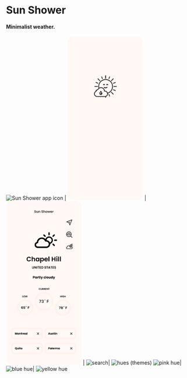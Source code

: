 #  Sun Shower

#### Minimalist weather.

<img src="Sun Shower/Assets.xcassets/Screenshots/sunshower_app_icon.imageset/sunshower_app_icon.png" alt="Sun Shower app icon" width="150" height="150"/> |
<img src="Sun Shower/Assets.xcassets/Screenshots/sunshower_landing.imageset/sunshower_landing.png" alt="launch screen" width="207" height="448"/> |
<img src="Sun Shower/Assets.xcassets/Screenshots/sunshower_weather.imageset/sunshower_weather.png" alt="weather main screen" width="207" height="448"/> |
<img src="Sun Shower/Assets.xcassets/Screenshots/Screenshots/sunshower_search.imageset/sunshower_search.png" alt="search" width="207" height="448"/>|
<img src="Sun Shower/Assets.xcassets/Screenshots/Screenshots/sunshower_hues.imageset/sunshower_hues.png" alt="hues (themes)" width="207" height="448"/>
<img src="Sun Shower/Assets.xcassets/Screenshots/Screenshots/sunshower_pink.imageset/sunshower_pink.png" alt="pink hue" width="207" height="448"/>|
<img src="Sun Shower/Assets.xcassets/Screenshots/Screenshots/sunshower_blue.imageset/sunshower_blue.png" alt="blue hue" width="207" height="448"/>|
<img src="Sun Shower/Assets.xcassets/Screenshots/Screenshots/sunshower_yellow.imageset/sunshower_yellow.png" alt="yellow hue" width="207" height="448"/>
